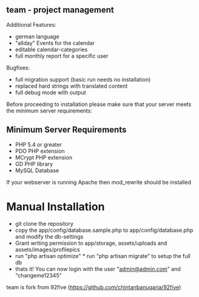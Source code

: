 ## team - project management ##

Additional Features:

* german language
* "allday" Events for the calendar
* editable calendar-categories
* full monthly report for a specific user


Bugfixes:

* full migration support (basic run needs no installation)
* replaced hard strings with translated content
* full debug mode with output


Before proceeding to installation please make sure that your server meets the minimum server requirements:


## Minimum Server Requirements ##

* PHP 5.4 or greater
* PDO PHP extension
* MCrypt PHP extension
* GD PHP library
* MySQL Database

If your webserver is running Apache then mod_rewrite should be installed


# Manual Installation #

* git clone the repository
* copy the app/config/database.sample.php to app/config/database.php and modify the db-settings
* Grant writing permission to app/storage, assets/uploads and assets/images/profilepics
* run "php artisan optimize"
* run "php artisan migrate" to setup the full db
* thats it! You can now login with the user "admin@admin.com" and "changeme12345"


team is fork from 92five (https://github.com/chintanbanugaria/92five)
